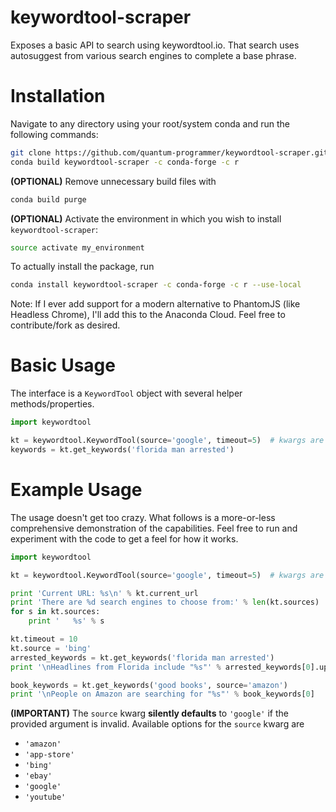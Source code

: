 # keywordtool-scraper
Exposes a basic API to search using keywordtool.io. That search uses autosuggest from various search engines to complete a base phrase.

# Installation
Navigate to any directory using your root/system conda and run the following commands:
```bash
git clone https://github.com/quantum-programmer/keywordtool-scraper.git
conda build keywordtool-scraper -c conda-forge -c r
```

**(OPTIONAL)** Remove unnecessary build files with
```bash
conda build purge
```

**(OPTIONAL)** Activate the environment in which you wish to install `keywordtool-scraper`:
```bash
source activate my_environment
```

To actually install the package, run
```bash
conda install keywordtool-scraper -c conda-forge -c r --use-local
```

Note: If I ever add support for a modern alternative to PhantomJS (like Headless Chrome), I'll add this to the Anaconda Cloud. Feel free to contribute/fork as desired.


# Basic Usage
The interface is a `KeywordTool` object with several helper methods/properties.
```python
import keywordtool

kt = keywordtool.KeywordTool(source='google', timeout=5)  # kwargs are optional
keywords = kt.get_keywords('florida man arrested')
```

# Example Usage
The usage doesn't get too crazy. What follows is a more-or-less comprehensive demonstration of the capabilities. Feel free to run and experiment with the code to get a feel for how it works.
```python
import keywordtool

kt = keywordtool.KeywordTool(source='google', timeout=5)  # kwargs are optional

print 'Current URL: %s\n' % kt.current_url
print 'There are %d search engines to choose from:' % len(kt.sources)
for s in kt.sources:
    print '   %s' % s

kt.timeout = 10
kt.source = 'bing'
arrested_keywords = kt.get_keywords('florida man arrested')
print '\nHeadlines from Florida include "%s"' % arrested_keywords[0].upper()

book_keywords = kt.get_keywords('good books', source='amazon')
print '\nPeople on Amazon are searching for "%s"' % book_keywords[0]
```

**(IMPORTANT)** The `source` kwarg **silently defaults** to `'google'` if the provided argument is invalid. Available options for the `source` kwarg are
* `'amazon'`
* `'app-store'`
* `'bing'`
* `'ebay'`
* `'google'`
* `'youtube'`
